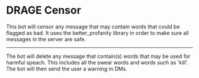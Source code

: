 # DRAGE Censor

This bot will censor any message that may contain words that could be flagged as bad. It uses the better_profanity library in order to make sure all messages in the server are safe.

__________________________________________________________________________

The bot will delete any message that contain(s) words that may be used for harmful speach. This includes all the swear words and words such as 'kill'.
The bot will then send the user a warning in DMs.
